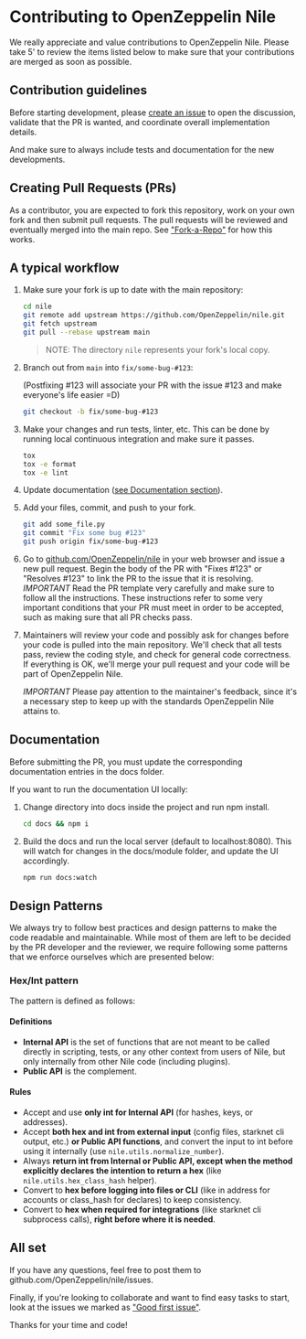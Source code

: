 # Contributing to OpenZeppelin Nile

We really appreciate and value contributions to OpenZeppelin Nile. Please take 5' to review the items listed below to make sure that your contributions are merged as soon as possible.

## Contribution guidelines

Before starting development, please [create an issue](https://github.com/OpenZeppelin/nile/issues/new) to open the discussion, validate that the PR is wanted, and coordinate overall implementation details.

And make sure to always include tests and documentation for the new developments.

## Creating Pull Requests (PRs)

As a contributor, you are expected to fork this repository, work on your own fork and then submit pull requests. The pull requests will be reviewed and eventually merged into the main repo. See ["Fork-a-Repo"](https://help.github.com/articles/fork-a-repo/) for how this works.

## A typical workflow

1. Make sure your fork is up to date with the main repository:

    ```sh
    cd nile
    git remote add upstream https://github.com/OpenZeppelin/nile.git
    git fetch upstream
    git pull --rebase upstream main
    ```

    > NOTE: The directory `nile` represents your fork's local copy.

2. Branch out from `main` into `fix/some-bug-#123`:

    (Postfixing #123 will associate your PR with the issue #123 and make everyone's life easier =D)

    ```sh
    git checkout -b fix/some-bug-#123
    ```

3. Make your changes and run tests, linter, etc. This can be done by running local continuous integration and make sure it passes.

    ```bash
    tox
    tox -e format
    tox -e lint
    ```

4. Update documentation ([see Documentation section](#documentation)).

5. Add your files, commit, and push to your fork.

    ```sh
    git add some_file.py
    git commit "Fix some bug #123"
    git push origin fix/some-bug-#123
    ```

6. Go to [github.com/OpenZeppelin/nile](https://github.com/OpenZeppelin/nile) in your web browser and issue a new pull request.
    Begin the body of the PR with "Fixes #123" or "Resolves #123" to link the PR to the issue that it is resolving.
    *IMPORTANT* Read the PR template very carefully and make sure to follow all the instructions. These instructions
    refer to some very important conditions that your PR must meet in order to be accepted, such as making sure that all PR checks pass.

7. Maintainers will review your code and possibly ask for changes before your code is pulled into the main repository. We'll check that all tests pass, review the coding style, and check for general code correctness. If everything is OK, we'll merge your pull request and your code will be part of OpenZeppelin Nile.

    *IMPORTANT* Please pay attention to the maintainer's feedback, since it's a necessary step to keep up with the standards OpenZeppelin Nile attains to.

## Documentation

Before submitting the PR, you must update the corresponding documentation entries in the docs folder.

If you want to run the documentation UI locally:

1. Change directory into docs inside the project and run npm install.

    ```bash
    cd docs && npm i
    ```

2. Build the docs and run the local server (default to localhost:8080). This will watch for changes in the docs/module folder, and update the UI accordingly.

    ```bash
    npm run docs:watch
    ```

## Design Patterns

We always try to follow best practices and design patterns to make the code readable and maintainable. While most of them are left to be decided by the PR developer and the reviewer, we require following some patterns that we enforce ourselves which are presented below:

### Hex/Int pattern

The pattern is defined as follows:

#### Definitions
- **Internal API** is the set of functions that are not meant to be called directly in scripting, tests, or any other context from users of Nile, but only internally from other Nile code (including plugins).
- **Public API** is the complement.

#### Rules
- Accept and use **only int for Internal API** (for hashes, keys, or addresses).
- Accept **both hex and int from external input** (config files, starknet cli output, etc.) **or Public API functions**, and convert the input to int before using it internally (use `nile.utils.normalize_number`).
- Always **return int from Internal or Public API, except when the method explicitly declares the intention to return a hex** (like `nile.utils.hex_class_hash` helper).
- Convert to **hex before logging into files or CLI** (like in address for accounts or class_hash for declares) to keep consistency.
- Convert to **hex when required for integrations** (like starknet cli subprocess calls), **right before where it is needed**.


## All set

If you have any questions, feel free to post them to github.com/OpenZeppelin/nile/issues.

Finally, if you're looking to collaborate and want to find easy tasks to start, look at the issues we marked as ["Good first issue"](https://github.com/OpenZeppelin/nile/labels/good%20first%20issue).

Thanks for your time and code!
